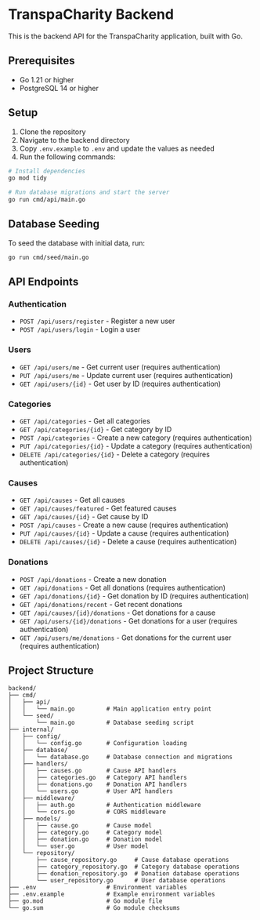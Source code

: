 # TranspaCharity Backend

This is the backend API for the TranspaCharity application, built with Go.

## Prerequisites

- Go 1.21 or higher
- PostgreSQL 14 or higher

## Setup

1. Clone the repository
2. Navigate to the backend directory
3. Copy `.env.example` to `.env` and update the values as needed
4. Run the following commands:

```bash
# Install dependencies
go mod tidy

# Run database migrations and start the server
go run cmd/api/main.go
```

## Database Seeding

To seed the database with initial data, run:

```bash
go run cmd/seed/main.go
```

## API Endpoints

### Authentication

- `POST /api/users/register` - Register a new user
- `POST /api/users/login` - Login a user

### Users

- `GET /api/users/me` - Get current user (requires authentication)
- `PUT /api/users/me` - Update current user (requires authentication)
- `GET /api/users/{id}` - Get user by ID (requires authentication)

### Categories

- `GET /api/categories` - Get all categories
- `GET /api/categories/{id}` - Get category by ID
- `POST /api/categories` - Create a new category (requires authentication)
- `PUT /api/categories/{id}` - Update a category (requires authentication)
- `DELETE /api/categories/{id}` - Delete a category (requires authentication)

### Causes

- `GET /api/causes` - Get all causes
- `GET /api/causes/featured` - Get featured causes
- `GET /api/causes/{id}` - Get cause by ID
- `POST /api/causes` - Create a new cause (requires authentication)
- `PUT /api/causes/{id}` - Update a cause (requires authentication)
- `DELETE /api/causes/{id}` - Delete a cause (requires authentication)

### Donations

- `POST /api/donations` - Create a new donation
- `GET /api/donations` - Get all donations (requires authentication)
- `GET /api/donations/{id}` - Get donation by ID (requires authentication)
- `GET /api/donations/recent` - Get recent donations
- `GET /api/causes/{id}/donations` - Get donations for a cause
- `GET /api/users/{id}/donations` - Get donations for a user (requires authentication)
- `GET /api/users/me/donations` - Get donations for the current user (requires authentication)

## Project Structure

```
backend/
├── cmd/
│   ├── api/
│   │   └── main.go         # Main application entry point
│   └── seed/
│       └── main.go         # Database seeding script
├── internal/
│   ├── config/
│   │   └── config.go       # Configuration loading
│   ├── database/
│   │   └── database.go     # Database connection and migrations
│   ├── handlers/
│   │   ├── causes.go       # Cause API handlers
│   │   ├── categories.go   # Category API handlers
│   │   ├── donations.go    # Donation API handlers
│   │   └── users.go        # User API handlers
│   ├── middleware/
│   │   ├── auth.go         # Authentication middleware
│   │   └── cors.go         # CORS middleware
│   ├── models/
│   │   ├── cause.go        # Cause model
│   │   ├── category.go     # Category model
│   │   ├── donation.go     # Donation model
│   │   └── user.go         # User model
│   └── repository/
│       ├── cause_repository.go     # Cause database operations
│       ├── category_repository.go  # Category database operations
│       ├── donation_repository.go  # Donation database operations
│       └── user_repository.go      # User database operations
├── .env                    # Environment variables
├── .env.example            # Example environment variables
├── go.mod                  # Go module file
└── go.sum                  # Go module checksums
```
